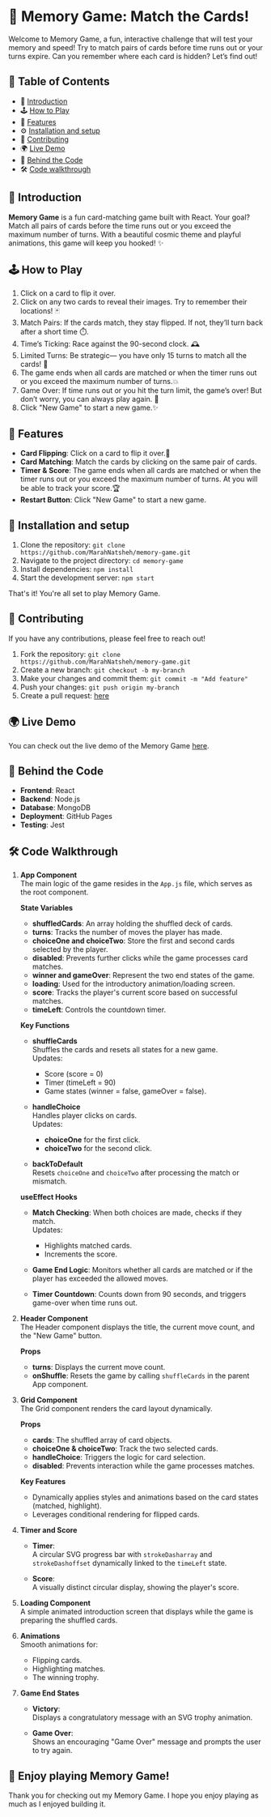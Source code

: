 # 🧠 Memory Game: Match the Cards!

Welcome to Memory Game, a fun, interactive challenge that will test your memory and speed! Try to match pairs of cards before time runs out or your turns expire. Can you remember where each card is hidden? Let’s find out!

## 📜 Table of Contents

- 🌟 [Introduction](#-introduction) 
- 🕹️ [How to Play](#how-to-play)
- 🎨 [Features](#features)
- ⚙️ [Installation and setup](#installation-and-setup)
- 🤝 [Contributing](#contributing)
- 🌍 [Live Demo](#live-demo)
- 🧩 [Behind the Code](#behind-the-code)
- 🛠 [Code walkthrough](#code-walkthrough)

## 🌟 Introduction

**Memory Game** is a fun card-matching game built with React. Your goal? Match all pairs of cards before the time runs out or you exceed the maximum number of turns. With a beautiful cosmic theme and playful animations, this game will keep you hooked! ✨


## 🕹️ How to Play

1. Click on a card to flip it over.
2. Click on any two cards to reveal their images. Try to remember their locations! 🃏
3. Match Pairs: If the cards match, they stay flipped. If not, they’ll turn back after a short time ⏱️.
4. Time’s Ticking: Race against the 90-second clock. 🕰️
5. Limited Turns: Be strategic— you have only 15 turns to match all the cards! 🔢
6. The game ends when all cards are matched or when the timer runs out or you exceed the maximum number of turns.💥
7. Game Over: If time runs out or you hit the turn limit, the game’s over! But don’t worry, you can always play again. 🔄
8. Click "New Game" to start a new game.✨

## 🎨 Features

- **Card Flipping**: Click on a card to flip it over.🌌
- **Card Matching**: Match the cards by clicking on the same pair of cards.
- **Timer & Score**: The game ends when all cards are matched or when the timer runs out or you exceed the maximum number of turns. At you will be able to track your score.🏆
- **Restart Button**: Click "New Game" to start a new game.


## 🔧 Installation and setup

1. Clone the repository: `git clone https://github.com/MarahNatsheh/memory-game.git`
2. Navigate to the project directory: `cd memory-game`
3. Install dependencies: `npm install`
4. Start the development server: `npm start`

That's it! You're all set to play Memory Game.


## 🤝 Contributing

If you have any contributions, please feel free to reach out!
1. Fork the repository: `git clone https://github.com/MarahNatsheh/memory-game.git`
2. Create a new branch: `git checkout -b my-branch`
3. Make your changes and commit them: `git commit -m "Add feature"`
4. Push your changes: `git push origin my-branch`
5. Create a pull request: [here](https://github.com/MarahNatsheh/memory-game/pulls)

## 🌍 Live Demo

You can check out the live demo of the Memory Game [here](https://marahnatsheh.github.io/memory-game/).

## 🧩 Behind the Code

- **Frontend**: React
- **Backend**: Node.js
- **Database**: MongoDB
- **Deployment**: GitHub Pages
- **Testing**: Jest 

## 🛠 Code Walkthrough
1. **App Component**  
   The main logic of the game resides in the `App.js` file, which serves as the root component.

   **State Variables**  
   - **shuffledCards**: An array holding the shuffled deck of cards.
   - **turns**: Tracks the number of moves the player has made.
   - **choiceOne and choiceTwo**: Store the first and second cards selected by the player.
   - **disabled**: Prevents further clicks while the game processes card matches.
   - **winner and gameOver**: Represent the two end states of the game.
   - **loading**: Used for the introductory animation/loading screen.
   - **score**: Tracks the player's current score based on successful matches.
   - **timeLeft**: Controls the countdown timer.

   **Key Functions**  
   - **shuffleCards**  
     Shuffles the cards and resets all states for a new game.  
     Updates:  
     - Score (score = 0)  
     - Timer (timeLeft = 90)  
     - Game states (winner = false, gameOver = false).

   - **handleChoice**  
     Handles player clicks on cards.  
     Updates:  
     - **choiceOne** for the first click.  
     - **choiceTwo** for the second click.

   - **backToDefault**  
     Resets `choiceOne` and `choiceTwo` after processing the match or mismatch.

   **useEffect Hooks**  
   - **Match Checking**: When both choices are made, checks if they match.  
     Updates:  
     - Highlights matched cards.  
     - Increments the score.

   - **Game End Logic**: Monitors whether all cards are matched or if the player has exceeded the allowed moves.

   - **Timer Countdown**: Counts down from 90 seconds, and triggers game-over when time runs out.

2. **Header Component**  
   The Header component displays the title, the current move count, and the "New Game" button.

   **Props**  
   - **turns**: Displays the current move count.  
   - **onShuffle**: Resets the game by calling `shuffleCards` in the parent App component.

3. **Grid Component**  
   The Grid component renders the card layout dynamically.

   **Props**  
   - **cards**: The shuffled array of card objects.  
   - **choiceOne & choiceTwo**: Track the two selected cards.  
   - **handleChoice**: Triggers the logic for card selection.  
   - **disabled**: Prevents interaction while the game processes matches.

   **Key Features**  
   - Dynamically applies styles and animations based on the card states (matched, highlight).
   - Leverages conditional rendering for flipped cards.

4. **Timer and Score**  
   - **Timer**:  
     A circular SVG progress bar with `strokeDasharray` and `strokeDashoffset` dynamically linked to the `timeLeft` state.

   - **Score**:  
     A visually distinct circular display, showing the player's score.

5. **Loading Component**  
   A simple animated introduction screen that displays while the game is preparing the shuffled cards.

6. **Animations**  
   Smooth animations for:  
   - Flipping cards.  
   - Highlighting matches.  
   - The winning trophy.

7. **Game End States**  
   - **Victory**:  
     Displays a congratulatory message with an SVG trophy animation.  

   - **Game Over**:  
     Shows an encouraging "Game Over" message and prompts the user to try again.


## 🎉 Enjoy playing Memory Game!
Thank you for checking out my Memory Game. I hope you enjoy playing as much as I enjoyed building it.

